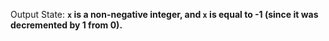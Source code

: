 Output State: **`x` is a non-negative integer, and `x` is equal to -1 (since it was decremented by 1 from 0).**